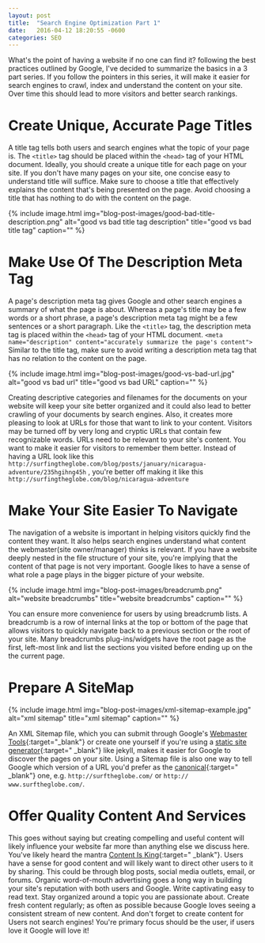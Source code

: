 ```yaml
---
layout: post
title:  "Search Engine Optimization Part 1"
date:   2016-04-12 18:20:55 -0600
categories: SEO
---
```


What's the point of having a website if no one can find it? following the best practices outlined by Google, I've decided to summarize the basics in a 3 part series. If you follow the pointers in this series, it will make it easier for search engines to crawl, index and understand the content on your site. Over time this should lead to more visitors and better search rankings.

# Create Unique, Accurate Page Titles

A title tag tells both users and search engines what the topic of your page is. The `<title>` tag should be placed within the `<head>` tag of your HTML document. Ideally, you should create a unique title for each page on your site. If you don't have many pages on your site, one concise easy to understand title will suffice. Make sure to choose a title that effectively explains the content that's being presented on the page. Avoid choosing a title that has nothing to do with the content on the page.

{% include image.html
  img="blog-post-images/good-bad-title-description.png"
  alt="good vs bad title tag description"
  title="good vs bad title tag"
  caption=""
%}

# Make Use Of The Description Meta Tag

A page's description meta tag gives Google and other search engines a summary of what the page is about. Whereas a page's title may be a few words or a short phrase, a page's description meta tag might be a  few sentences or a short paragraph. Like the `<title>` tag, the description meta tag is placed within the `<head>` tag of your HTML document. `<meta name="description" content="accurately summarize the page's content">` Similar to the title tag, make sure to avoid writing a description meta tag that has no relation to the content on the page.

{% include image.html
  img="blog-post-images/good-vs-bad-url.jpg"
  alt="good vs bad url"
  title="good vs bad URL"
  caption=""
%}

Creating descriptive categories and filenames for the documents on your website will keep your site better organized and it could also lead to better crawling of your documents by search engines. Also, it creates more pleasing to look at URLs for those that want to link to your content. Visitors may be turned off by very long and cryptic URLs that contain few recognizable words. URLs need to be relevant to your site's content. You want to make it easier for visitors to remember them better. Instead of having a URL look like this `http://surfingtheglobe.com/blog/posts/january/nicaragua-adventure/235hgihng45h` , you're better off making it like this `http://surfingtheglobe.com/blog/nicaragua-adventure`

# Make Your Site Easier To Navigate

The navigation of a website is important in helping visitors quickly find the content they want. It also helps search engines understand what content the webmaster(site owner/manager) thinks is relevant. If you have a website deeply nested in the file structure of your site, you're implying that the content of that page is not very important. Google likes to have a sense of what role a page plays in the bigger picture of your website.

{% include image.html
  img="blog-post-images/breadcrumb.png"
  alt="website breadcrumbs"
  title="website breadcrumbs"
  caption=""
%}

You can ensure more convenience for users by using breadcrumb lists. A breadcrumb is a row of internal links at the top or bottom of the page that allows visitors to quickly navigate back to a previous section or the root of your site. Many breadcrumbs plug-ins/widgets have the root page as the first, left-most link and list the sections you visited before ending up on the the current page.

# Prepare A SiteMap

{% include image.html
  img="blog-post-images/xml-sitemap-example.jpg"
  alt="xml sitemap"
  title="xml sitemap"
  caption=""
%}

An XML Sitemap file, which you can submit through Google's [Webmaster Tools](https://www.google.com/webmasters/tools/home?hl=en){:target="_blank"} or create one yourself if you're using a [static site generator](http://www.alkami.io/static-site-generators){:target=" _blank"} like jekyll, makes it easier for Google to discover the pages on your site. Using a Sitemap file is also one way to tell Google which version of a URL you'd prefer as the [canonical](https://support.google.com/webmasters/answer/139066?hl=en){:target=" _blank"} one, e.g. `http://surftheglobe.com/` or `http:// www.surftheglobe.com/`.

# Offer Quality Content And Services

This goes without saying but creating compelling and useful content will likely influence your website far more than anything else we discuss here. You've likely heard the mantra [Content Is King](http://www.craigbailey.net/content-is-king-by-bill-gates/){:target=" _blank"}. Users have a sense for good content and will likely want to direct other users to it by sharing. This could be through blog posts, social media outlets, email, or forums. Organic word-of-mouth advertising goes a long way in building your site's reputation with both users and Google. Write captivating easy to read text. Stay organized around a topic you are passionate about. Create fresh content regularly; as often as possible because Google loves seeing a consistent stream of new content. And don't forget to create content for Users not search engines! You're primary focus should be the user, if users love it Google will love it!
